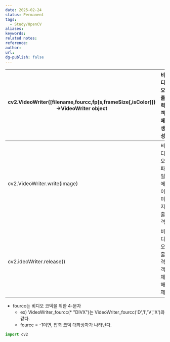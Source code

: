 ```yaml
---
date: 2025-02-24
status: Permanent
tags:
  - Study/OpenCV
aliases: 
keywords: 
related notes: 
reference: 
author: 
url: 
dg-publish: false
---
```




| cv2.VideoWriter([filename,fourcc,fp[s,frameSize[,isColor]])->VideoWriter object | 비디오 출력 객체 생성   |
| ------------------------------------------------------------------------------- | -------------- |
| cv2.VideoWriter.write(image)                                                    | 비디오 파일에 이미지 출력 |
| cv2.ideoWriter.release()                                                        | 비디오 출력 객체 해제   |
- fourcc는 비디오 코덱을 위한 4-문자 
	- ex) VideoWriter_fourcc(* "DIVX")는 VideoWriter_fourcc('D','I','V','X')와 같다.
	- fourcc = -1이면, 압축 코덱 대화상자가 나타난다.

```python
import cv2
```
